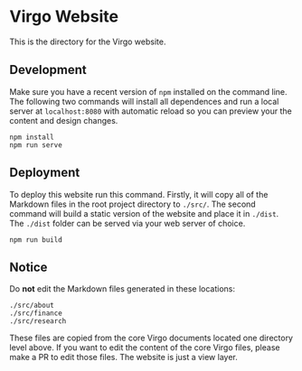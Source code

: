 # Virgo Website

This is the directory for the Virgo website.

## Development
Make sure you have a recent version of `npm` installed on the command line. The following two commands will install all dependences and run a local server at `localhost:8080` with automatic reload so you can preview your the content and design changes.

```
npm install
npm run serve
```

## Deployment
To deploy this website run this command. Firstly, it will copy all of the Markdown files in the root project directory to `./src/`. The second command will build a static version of the website and place it in `./dist`. The `./dist` folder can be served via your web server of choice.

```
npm run build
```

## Notice

Do **not** edit the Markdown files generated in these locations:

```
./src/about
./src/finance
./src/research
```

These files are copied from the core Virgo documents located one directory level above. If you want to edit the content of the core Virgo files, please make a PR to edit those files. The website is just a view layer.

